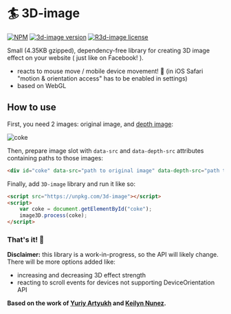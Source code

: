 # 🏄 3D-image 

<p>
  <a href="https://www.npmjs.com/package/3d-image"><img src="https://flat.badgen.net/npm/dt/3d-image" alt="NPM"></a>
  <a href="https://www.npmjs.com/package/3d-image"><img src="https://flat.badgen.net/npm/v/3d-image" alt="3d-image version"></a>
  <a href="https://www.npmjs.com/package/3d-image"><img src="https://flat.badgen.net/npm/license/3d-image" alt="R3d-image license"></a>
  
</p>

<p>Small (4.35KB gzipped), dependency-free library for creating 3D image effect on your website ( just like on Facebook! ).</p>

* reacts to mouse move / mobile device movement! 🤳 (in iOS Safari "motion & orientation access" has to be enabled in settings)
* based on WebGL

## How to use 
First, you need 2 images: original image, and [depth image](https://www.youtube.com/watch?v=eeU5mUASnVI):

![coke](https://user-images.githubusercontent.com/28541613/61594285-5ea3c980-abea-11e9-97f5-59bda1da9d27.jpg)

Then, prepare image slot with `data-src` and `data-depth-src` attributes containing paths to those images:

```html
<div id="coke" data-src="path to original image" data-depth-src="path to depth image"></div>
```

Finally, add `3D-image` library and run it like so:
```html
<script src="https://unpkg.com/3d-image"></script>
<script>
    var coke = document.getElementById("coke");
    image3D.process(coke);
</script>

```
### That's it! 🥤


**Disclaimer:** this library is a work-in-progress, so the API will likely change. There will be more options added like:
* increasing and decreasing 3D effect strength
* reacting to scroll events for devices not supporting DeviceOrientation API

**Based on the work of [Yuriy Artyukh](https://tympanus.net/codrops/2019/02/20/how-to-create-a-fake-3d-image-effect-with-webgl/) and [Keilyn Nunez](https://codepen.io/keilyn3d/full/KLVxZM).**
